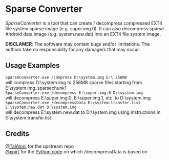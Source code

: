 # Sparse Converter

*SparseConverter* is a tool that can create / decompress compressed EXT4 file system sparse image (e.g. super.img.0).
It can also decompress sparse Android data image (e.g. system.new.dat) into an EXT4 file system image.

**DISCLAMER**: The software may contain bugs and/or limitations. The authors take no responsibility for any damage/s that may occur.

## Usage Examples

`SparseConverter.exe /compress D:\system.img E:\ 256MB`  
will compress D:\system.img to 256MB sparse files starting from E:\system.img_sparsechunk1  
`SparseConverter.exe /decompress E:\super.img.0 D:\system.img`  
will decompress E:\super.img.0, E:\super.img.1, etc. to D:\system.img  
`SparseConverter.exe /decompressData E:\system.transfer.list E:\system.new.dat D:\system.img`  
will decompress E:\system.new.dat to D:\system.img using instructions in E:\system.transfer.list

## Credits

[@TalAloni](https://github.com/TalAloni) for the upstream repo  
[@xpirt](https://github.com/xpirt) for the [Python code](https://github.com/xpirt/sdat2img/blob/1b08432247fce8037fd6a43685c6e7037a2e553a/sdat2img.py) on which /decompressData is based on